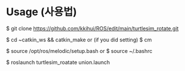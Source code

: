 # Usage (사용법)

$ git clone https://github.com/kkihui/ROS/edit/main/turtlesim_rotate.git

$ cd ~catkin_ws && catkin_make
or (if you did setting)
$ cm

$ source /opt/ros/melodic/setup.bash
or
$ source ~/.bashrc

$ roslaunch turtlesim_roatate union.launch
